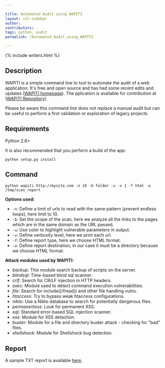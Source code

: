 ```yaml
---

title: Automated Audit using WAPITI
layout: col-sidebar
author:
contributors:
tags: python, audit
permalink: /Automated_Audit_using_WAPITI

---
```


{% include writers.html %}

## Description

WAPITI is a simple command line to tool to automate the audit of a web application. It's free and open source and has had some recent edits and updates ([WAPITI homepage](http://wapiti.sourceforge.net/)). The pplication is available for contribution at ([WAPITI
Repository](http://sourceforge.net/projects/wapiti/)).

Please be aware this command line does not replace a manual audit but can be useful to perform a first validation or exploration of legacy
projects.

## Requirements

Python 2.6+

It is also recommended that you perform a build of the app:

`python setup.py install`

## Command

`python wapiti http://mysite.com -n 10 -b folder -u -v 1 -f html -o /tmp/scan_report`

**Options used:**

- `-n`: Define a limit of urls to read with the same pattern (prevent endless loops), here limit to 10.
- `-b`: Set the scope of the scan, here we analyze all the links to the pages which are in the same domain as the URL passed.
- `-u`: Use color to highlight vulnerable parameters in output.
- `-v`: Define verbosity level, here we print each url.
- `-f`: Define report type, here we choose HTML format.
- `-o`: Define report destination, in our case it must be a directory because we choose HTML format.

**Attack modules used by WAPITI:**

- *backup*: This module search backup of scripts on the server.
- *blindsql*: Time-based blind sql scanner.
- *crlf*: Search for CR/LF injection in HTTP headers.
- *exec*: Module used to detect command execution vulnerabilities.
- *file*: Search for include()/fread() and other file handling vulns.
- *htaccess*: Try to bypass weak htaccess configurations.
- *nikto*: Use a Nikto database to search for potentially dangerous files.
- *permanentxss*: Look for permanent XSS.
- *sql*: Standard error-based SQL injection scanner.
- *xss*: Module for XSS detection.
- *buster*: Module for a file and directory buster attack - checking for "bad" files.
- *shellshock*: Module for Shellshock bug detection.

## Report

A sample TXT report is available [here](http://wapiti.sourceforge.net/example.txt).
